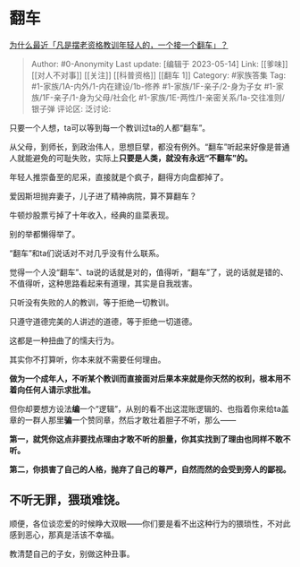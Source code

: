 # 翻车
[为什么最近「凡是摆老资格教训年轻人的，一个接一个翻车」？](https://www.zhihu.com/question/462610587/answer/1923934010)

> Author: #0-Anonymity
> Last update: [编辑于 2023-05-14]
> Link: [[爹味]] [[对人不对事]] [[关注]] [[科普资格]] [[翻车 1]]
> Category: #家族答集
> Tag: #1-家族/1A-内外/1-内在建设/1b-修养 #1-家族/1F-亲子/2-身为子女 #1-家族/1F-亲子/1-身为父母/社会化 #1-家族/1E-两性/1-亲密关系/1a-交往准则/银子弹
> 评论区:
> 泛讨论:

只要一个人想，ta可以等到每一个教训过ta的人都“翻车”。

从父母，到师长，到政治伟人，思想巨擘，都没有例外。“翻车”听起来好像是普通人就能避免的可耻失败，实际上**只要是人类，就没有永远“不翻车”的。**

年轻人推崇备至的尼采，直接就是个疯子，翻得方向盘都掉了。

爱因斯坦抛弃妻子，儿子进了精神病院，算不算翻车？

牛顿炒股票亏掉了十年收入，经典的韭菜表现。

别的举都懒得举了。

“翻车”和ta们说话对不对几乎没有什么联系。

觉得一个人没“翻车”、ta说的话就是对的，值得听，“翻车”了，说的话就是错的、不值得听，这种思路看起来有道理，其实是自我戕害。

只听没有失败的人的教训，等于拒绝一切教训。

只遵守道德完美的人讲述的道德，等于拒绝一切道德。

这都是一种扭曲了的懦夫行为。

其实你不打算听，你本来就不需要任何理由。

**做为一个成年人，不听某个教训而直接面对后果本来就是你天然的权利，根本用不着向任何人请示求批准。**

但你却要想方设法**编**一个“逻辑”，从别的看不出这混账逻辑的、也指着你来给ta盖章的一群人那里**骗**一个赞同章，然后才敢壮着胆子不听，那么——

**第一，就凭你这点非要找点理由才敢不听的胆量，你其实找到了理由也同样不敢不听。**

**第二，你损害了自己的人格，抛弃了自己的尊严，自然而然的会受到旁人的鄙视。**

## 不听无罪，**猥琐难饶**。 ##

顺便，各位谈恋爱的时候睁大双眼——你们要是看不出这种行为的猥琐性，不对此感到恶心，那真是活该不幸福。

教清楚自己的子女，别做这种丑事。